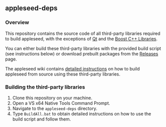## appleseed-deps

### Overview

This repository contains the source code of all third-party libraries required to build appleseed, with the exceptions of [Qt](https://www.qt.io/) and the [Boost C++ Libraries](https://www.boost.org/).

You can either build these third-party libraries with the provided build script (see instructions below) or download prebuilt packages from the [Releases](https://github.com/appleseedhq/appleseed-deps/releases) page.

The appleseed wiki contains [detailed instructions](https://github.com/appleseedhq/appleseed/wiki/Building-appleseed) on how to build appleseed from source using these third-party libraries.

### Building the third-party libraries

1. Clone this repository on your machine.
2. Open a VS x64 Native Tools Command Prompt.
3. Navigate to the `appleseed-deps` directory.
4. Type `BuildAll.bat` to obtain detailed instructions on how to use the build script and follow them.
